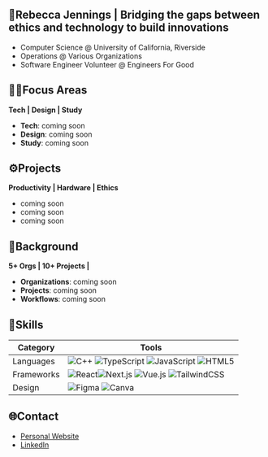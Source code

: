 ## 💜Rebecca Jennings | Bridging the gaps between ethics and technology to build innovations
- Computer Science @ University of California, Riverside
- Operations @ Various Organizations
- Software Engineer Volunteer @ Engineers For Good

## 👩‍💻Focus Areas
**Tech | Design | Study**
- **Tech**: coming soon
- **Design**: coming soon
- **Study**: coming soon

## ⚙️Projects
**Productivity | Hardware | Ethics**
- coming soon
- coming soon
- coming soon

## 📝Background
**5+ Orgs | 10+ Projects |**
- **Organizations**: coming soon
- **Projects**: coming soon
- **Workflows**: coming soon

## 🌟Skills
| Category | Tools |
| --------------------------------------------------------------------------------- | --------------------------------------------------------------------------------- |
| Languages  | ![C++](https://img.shields.io/badge/C%2B%2B-00599C?style=for-the-badge&logo=c%2B%2B&logoColor=white) ![TypeScript](https://img.shields.io/badge/typescript-%23407ACC.svg?style=for-the-badge&logo=typescript&logoColor=white) ![JavaScript](https://img.shields.io/badge/javascript-%23323330.svg?style=for-the-badge&logo=javascript&logoColor=%23F7DF1E) ![HTML5](https://img.shields.io/badge/html5-%23E34F26.svg?style=for-the-badge&logo=html5&logoColor=white) |
| Frameworks  | ![React](https://img.shields.io/badge/react-%2320232a.svg?style=for-the-badge&logo=react&logoColor=%2361DAFB)![Next.js](https://img.shields.io/badge/next.js-000000?style=for-the-badge&logo=nextdotjs&logoColor=white) ![Vue.js](https://img.shields.io/badge/vuejs-35495E?style=for-the-badge&logo=vuedotjs&logoColor=4FC08D) ![TailwindCSS](https://img.shields.io/badge/tailwindcss-%2338B2AC.svg?style=for-the-badge&logo=tailwind-css&logoColor=white) |
| Design  | ![Figma](https://img.shields.io/badge/figma-%23F24E1E.svg?style=for-the-badge&logo=figma&logoColor=white) ![Canva](https://img.shields.io/badge/Canva-%2300C4CC.svg?style=for-the-badge&logo=Canva&logoColor=white) |

## 🌐Contact
- [Personal Website](https://rebecca-j7.github.io/Rebecca-Portfolio/)
- [LinkedIn](https://www.linkedin.com/in/rebecca-jennings-246a652a1/)

<!---
Rebecca-J7/Rebecca-J7 is a ✨ special ✨ repository because its `README.md` (this file) appears on your GitHub profile.
You can click the Preview link to take a look at your changes.
--->
